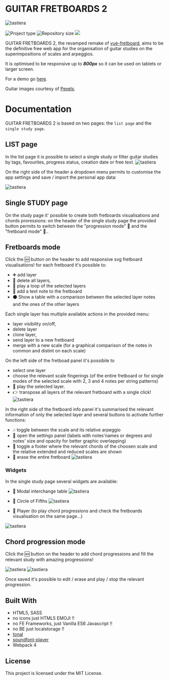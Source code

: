 # GUITAR FRETBOARDS 2

![tastiera](./docs/fretboard.PNG)

![](https://img.shields.io/badge/type-JS_Library-brightgreen.svg "Project type")
![](https://img.shields.io/github/repo-size/LorenzoCorbella74/guitar-fretboards "Repository size")
![](https://img.shields.io/github/package-json/v/LorenzoCorbella74/guitar-fretboards)

GUITAR FRETBOARDS 2,  the revamped remake of  [vue-fretboard](https://github.com/LorenzoCorbella74/vue-fretboard), aims to be the definitive free web app for the organisation of guitar studies on the superimpositions of scales and arpeggios.

It is optimised to be responsive up to ***800px*** so it can be used on tablets or larger screen.

For a demo go [here](https://laughing-mccarthy-3ab279.netlify.app/). 

Guitar images courtesy of [Pexels](https://www.pexels.com).  

# Documentation
GUITAR FRETBOARDS 2 is based on two pages: the `list page` and the `single study page`. 


##  LIST page
In the list page it is possible to select a single study or filter guitar studies by tags, favourites, progress status, creation date or free text. 
![tastiera](./docs/LIST.PNG)

On the right side of the header a  dropdown menu permits to customise the app settings and save / import the personal app data:

![tastiera](./docs/LIST_MENU.PNG)



## Single STUDY page

On the study page it' possible to create both fretboards visualisations and chords proressions: on the header of the single study page the provided button permits to switch between the "progression mode" &#127929;  and the "fretboard mode" &#127928;..

## Fretboards mode
Click the 🆕 button on the header to add responsive svg fretboard visualisations! for each fretboard it's possible to:
- ➕ add layer
- 🚽 delete all layers, 
- 📀 play a loop of the selected layers  
- 📄 add a text note to the fretboard
- ⚫ Show a table with a comparison between the selected layer notes and the ones of the other layers

Each single layer has multiple available actions in the provided menu:
- layer visibility on/off, 
- delete layer
- clone layer, 
- send layer to a new fretboard
- merge with a new scale (for a graphical comparison of the notes in common and distint on each scale)

On the left side of the fretboad panel it's possibile to 
- select one layer
- choose the relevant scale fingerings (of the entire fretboard or for single modes of the selected scale with 2, 3 and 4 notes per string patterns)
- 📢 play the selected layer.
- 👉 transpose all layers of the relevant fretboard with a single click!
![tastiera](./docs/app8.PNG)

In the right side of the fretboard info panel it's summarised the relevant information of only the selected layer and several buttons to activate further functions:
- 🎶 toggle between the scale and its relative arpeggio
-  📐 open the settings panel (labels with notes'names or degrees and notes' size and opacity for better graphic overlapping)
-  🔬 toggle a footer where the relevant chords of the choosen scale and the relative extended and reduced scales are shown
-  🔪 erase the entire fretboard
![tastiera](./docs/app7.PNG)


### Widgets
In the single study page several widgets are available:
- 🌌 Modal interchange table
![tastiera](./docs/app3.PNG)

- 💫 Circle of Fifths
![tastiera](./docs/app4.PNG)

- 📣 Player (to play chord progressions and check the fretboards visualisation on the same page...)

![tastiera](./docs/player.PNG)

## Chord progression mode
Click the 🆕 button on the header to add chord progressions and fill the relevant study with amazing progressions! 

![tastiera](./docs/progressions_modal.PNG)
![tastiera](./docs/progressions.PNG)

Once saved it's possible to edit / erase and play / stop the relevant progression.


## Built With
- HTML5, SASS
- no icons just HTML5 EMOJI !!
- no FE Frameworks, just Vanilla ES6 Javascript !!
- no BE just localstorage !!
- [tonal](https://github.com/danigb/tonal)
- [soundfont-player](https://github.com/danigb/soundfont-player)
- Webpack 4

## License
This project is licensed under the MIT License.

